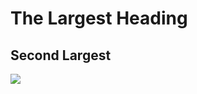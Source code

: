 # The Largest Heading
## Second Largest
<img src="https://www.google.com/url?sa=i&url=https%3A%2F%2Fwww.space.com%2F54-earth-history-composition-and-atmosphere.html&psig=AOvVaw1PXwSaCmYSnI5CI_NY6BGx&ust=1648317227100000&source=images&cd=vfe&ved=0CAsQjRxqFwoTCJCXyajq4fYCFQAAAAAdAAAAABAD">
